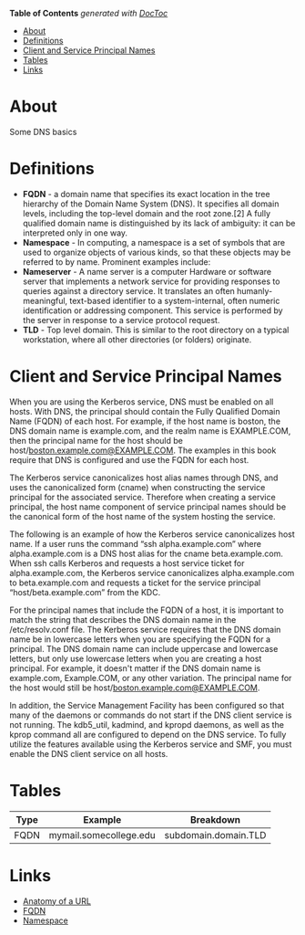 <!-- START doctoc generated TOC please keep comment here to allow auto update -->
<!-- DON'T EDIT THIS SECTION, INSTEAD RE-RUN doctoc TO UPDATE -->
**Table of Contents**  *generated with [DocToc](https://github.com/thlorenz/doctoc)*

- [About](#about)
- [Definitions](#definitions)
- [Client and Service Principal Names](#client-and-service-principal-names)
- [Tables](#tables)
- [Links](#links)

<!-- END doctoc generated TOC please keep comment here to allow auto update -->

# About

Some DNS basics

# Definitions

* **FQDN** - a domain name that specifies its exact location in the tree hierarchy of the Domain Name System (DNS). It specifies all domain levels, including the top-level domain and the root zone.[2] A fully qualified domain name is distinguished by its lack of ambiguity: it can be interpreted only in one way.
* **Namespace** - In computing, a namespace is a set of symbols that are used to organize objects of various kinds, so that these objects may be referred to by name. Prominent examples include:
* **Nameserver** - A name server is a computer Hardware or software server that implements a network service for providing responses to queries against a directory service. It translates an often humanly-meaningful, text-based identifier to a system-internal, often numeric identification or addressing component. This service is performed by the server in response to a service protocol request.
* **TLD** - Top level domain. This is similar to the root directory on a typical workstation, where all other directories (or folders) originate.


# Client and Service Principal Names

When you are using the Kerberos service, DNS must be enabled on all hosts. With DNS, the principal should contain the Fully Qualified Domain Name (FQDN) of each host. For example, if the host name is boston, the DNS domain name is example.com, and the realm name is EXAMPLE.COM, then the principal name for the host should be host/boston.example.com@EXAMPLE.COM. The examples in this book require that DNS is configured and use the FQDN for each host.

The Kerberos service canonicalizes host alias names through DNS, and uses the canonicalized form (cname) when constructing the service principal for the associated service. Therefore when creating a service principal, the host name component of service principal names should be the canonical form of the host name of the system hosting the service.

The following is an example of how the Kerberos service canonicalizes host name. If a user runs the command “ssh alpha.example.com” where alpha.example.com is a DNS host alias for the cname beta.example.com. When ssh calls Kerberos and requests a host service ticket for alpha.example.com, the Kerberos service canonicalizes alpha.example.com to beta.example.com and requests a ticket for the service principal “host/beta.example.com” from the KDC.

For the principal names that include the FQDN of a host, it is important to match the string that describes the DNS domain name in the /etc/resolv.conf file. The Kerberos service requires that the DNS domain name be in lowercase letters when you are specifying the FQDN for a principal. The DNS domain name can include uppercase and lowercase letters, but only use lowercase letters when you are creating a host principal. For example, it doesn't matter if the DNS domain name is example.com, Example.COM, or any other variation. The principal name for the host would still be host/boston.example.com@EXAMPLE.COM.

In addition, the Service Management Facility has been configured so that many of the daemons or commands do not start if the DNS client service is not running. The kdb5_util, kadmind, and kpropd daemons, as well as the kprop command all are configured to depend on the DNS service. To fully utilize the features available using the Kerberos service and SMF, you must enable the DNS client service on all hosts.

# Tables

Type    | Example             | Breakdown
--------|---------------------|------------------------
FQDN | mymail.somecollege.edu | subdomain.domain.TLD

# Links

* [Anatomy of a URL](https://doepud.co.uk/blog/anatomy-of-a-url)
* [FQDN](https://en.wikipedia.org/wiki/Fully_qualified_domain_name)
* [Namespace](https://en.wikipedia.org/wiki/Namespace)
